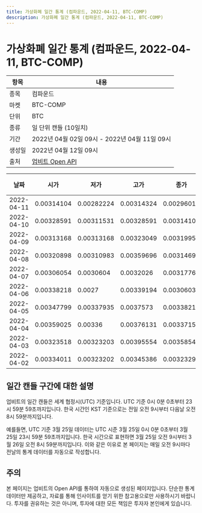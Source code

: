 ```yaml
---
title: 가상화폐 일간 통계 (컴파운드, 2022-04-11, BTC-COMP)
description: 가상화폐 일간 통계 (컴파운드, 2022-04-11, BTC-COMP)
---
```



가상화폐 일간 통계 (컴파운드, 2022-04-11, BTC-COMP)
===

|항목|내용|
|--|--|
|종목|컴파운드|
|마켓|BTC-COMP|
|단위|BTC|
|종류|일 단위 캔들 (10일치)|
|기간|2022년 04월 02일 09시 - 2022년 04월 11일 09시|
|생성일|2022년 04월 12일 09시|
|출처|[업비트 Open API](https://docs.upbit.com)|


|날짜|시가|저가|고가|종가|비고|
|--|--|--|--|--|--|
|2022-04-11|0.00314104|0.00282224|0.00314324|0.00296019|    |
|2022-04-10|0.00328591|0.00311531|0.00328591|0.00314103|    |
|2022-04-09|0.00313168|0.00313168|0.00323049|0.00319955|    |
|2022-04-08|0.00320898|0.00310983|0.00359696|0.00314697|    |
|2022-04-07|0.00306054|0.0030604|0.0032026|0.0031776|    |
|2022-04-06|0.00338218|0.0027|0.00339194|0.00306039|    |
|2022-04-05|0.00347799|0.00337935|0.0037573|0.00338218|    |
|2022-04-04|0.00359025|0.00336|0.00376131|0.00337157|    |
|2022-04-03|0.00323518|0.00323203|0.00395554|0.00358543|    |
|2022-04-02|0.00334011|0.00323202|0.00345386|0.00323291|    |


일간 캔들 구간에 대한 설명
---


업비트의 일간 캔들은 세계 협정시(UTC) 기준입니다. 
UTC 기준 0시 0분 0초부터 23시 59분 59초까지입니다. 
한국 시간인 KST 기준으로는 전일 오전 9시부터 다음날 오전 8시 59분까지입니다. 


예를들면, UTC 기준 3월 25일 데이터는 UTC 시준 3월 25일 0시 0분 0초부터 3월 25일 23시 59분 59초까지입니다. 
한국 시간으로 표현하면 3월 25일 오전 9시부터 3월 26일 오전 8시 59분까지입니다. 
이와 같은 이유로 본 페이지는 매일 오전 9시마다 전날의 통계 데이터를 자동으로 작성합니다. 


주의
---


본 페이지는 업비트의 Open API를 통하여 자동으로 생성된 페이지입니다. 
단순한 통계 데이터만 제공하고, 자료를 통해 인사이트를 얻기 위한 참고용으로만 사용하시기 바랍니다. 
투자를 권유하는 것은 아니며, 투자에 대한 모든 책임은 투자자 본인에게 있습니다. 
